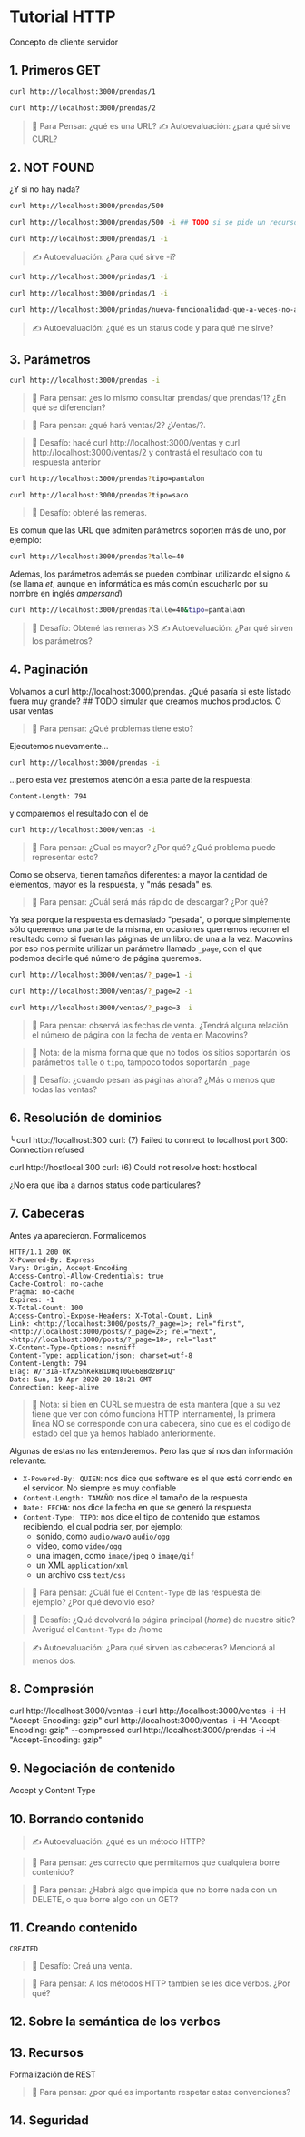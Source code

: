 # Tutorial  HTTP

Concepto de cliente servidor

## 1. Primeros GET

```bash
curl http://localhost:3000/prendas/1
```

```bash
curl http://localhost:3000/prendas/2
```

> 🤔 Para Pensar: ¿qué es una URL?
> ✍️ Autoevaluación: ¿para qué sirve CURL?

## 2. NOT FOUND

¿Y si no hay nada?

```bash
curl http://localhost:3000/prendas/500
```

```bash
curl http://localhost:3000/prendas/500 -i ## TODO si se pide un recurso inexistente, que devuelva  ''
```

```bash
curl http://localhost:3000/prendas/1 -i
```

> ✍️ Autoevaluación: ¿Para qué sirve -i?

```bash
curl http://localhost:3000/prindas/1 -i
```

```bash
curl http://localhost:3000/prindas/1 -i
```

```bash
curl http://localhost:3000/prindas/nueva-funcionalidad-que-a-veces-no-anda-bien -i ## TODO que rompa
```

> ✍️ Autoevaluación: ¿qué es un status code y para qué me sirve?

## 3. Parámetros

```bash
curl http://localhost:3000/prendas -i
```

> 🤔 Para pensar: ¿es lo mismo consultar prendas/ que prendas/1? ¿En qué se diferencian?

> 🤔 Para pensar: ¿qué hará ventas/2? ¿Ventas/?.

> 🏅 Desafío: hacé curl http://localhost:3000/ventas y curl http://localhost:3000/ventas/2 y contrastá el resultado con tu respuesta anterior

```bash
curl http://localhost:3000/prendas?tipo=pantalon
```

```bash
curl http://localhost:3000/prendas?tipo=saco
```

> 🏅 Desafío: obtené las remeras.

Es comun que las URL que admiten parámetros soporten más de uno, por ejemplo:

```bash
curl http://localhost:3000/prendas?talle=40
```

Además, los parámetros además se pueden combinar, utilizando el signo `&` (se llama _et_, aunque en informática es más común escucharlo por su nombre en inglés _ampersand_)

```bash
curl http://localhost:3000/prendas?talle=40&tipo=pantalaon
```

> 🏅 Desafío: Obtené las remeras XS
> ✍️ Autoevaluación: ¿Par qué sirven los parámetros?

## 4. Paginación

Volvamos a curl http://localhost:3000/prendas. ¿Qué pasaría si este listado fuera muy grande? ## TODO simular que creamos muchos productos. O usar ventas

> 🤔 Para pensar: ¿Qué problemas tiene esto?

Ejecutemos nuevamente...

```bash
curl http://localhost:3000/prendas -i
```

...pero esta vez prestemos atención a esta parte de la respuesta:

```
Content-Length: 794
```

y comparemos el resultado con el de

```bash
curl http://localhost:3000/ventas -i
```

> 🤔 Para pensar: ¿Cual es mayor? ¿Por qué? ¿Qué problema puede representar esto?

Como se observa, tienen tamaños diferentes: a mayor la cantidad de elementos, mayor es la respuesta, y "más pesada" es.

> 🤔 Para pensar: ¿Cuál será más rápido de descargar? ¿Por qué?

Ya sea porque la respuesta es demasiado "pesada", o porque simplemente sólo queremos una parte de la misma, en ocasiones querremos recorrer el resultado como
si fueran las páginas de un libro: de una a la vez. Macowins por eso nos permite utilizar un parámetro llamado `_page`, con el que podemos decirle qué número de página queremos.

```bash
curl http://localhost:3000/ventas/?_page=1 -i
```

```bash
curl http://localhost:3000/ventas/?_page=2 -i
```

```bash
curl http://localhost:3000/ventas/?_page=3 -i
```

> 🤔 Para pensar: observá las fechas de venta. ¿Tendrá alguna relación el número de página con la fecha de venta en Macowins?

> 📝 Nota: de la misma forma que que no todos los sitios soportarán los parámetros `talle` o `tipo`, tampoco todos soportarán `_page`

> 🏅 Desafío: ¿cuando pesan las páginas ahora? ¿Más o menos que todas las ventas?


## 6. Resolución de dominios

╰ curl http://localhost:300
curl: (7) Failed to connect to localhost port 300: Connection refused

curl http://hostlocal:300
curl: (6) Could not resolve host: hostlocal

¿No era que iba a darnos status code particulares?

## 7. Cabeceras

Antes ya aparecieron. Formalicemos

```
HTTP/1.1 200 OK
X-Powered-By: Express
Vary: Origin, Accept-Encoding
Access-Control-Allow-Credentials: true
Cache-Control: no-cache
Pragma: no-cache
Expires: -1
X-Total-Count: 100
Access-Control-Expose-Headers: X-Total-Count, Link
Link: <http://localhost:3000/posts/?_page=1>; rel="first", <http://localhost:3000/posts/?_page=2>; rel="next", <http://localhost:3000/posts/?_page=10>; rel="last"
X-Content-Type-Options: nosniff
Content-Type: application/json; charset=utf-8
Content-Length: 794
ETag: W/"31a-kfX25hKekB1DHqT0GE68BdzBP1Q"
Date: Sun, 19 Apr 2020 20:18:21 GMT
Connection: keep-alive
```

> 📝 Nota: si bien en CURL se muestra de esta mantera (que a su vez tiene que ver con cómo funciona HTTP internamente), la primera línea NO se corresponde con una cabecera, sino que es el código de estado del que ya hemos hablado anteriormente.

Algunas de estas no las entenderemos. Pero las que sí nos dan información relevante:

* `X-Powered-By: QUIEN`: nos dice que software es el que está corriendo en el servidor. No siempre es muy confiable
* `Content-Length: TAMAÑO`: nos dice el tamaño de la respuesta
* `Date: FECHA`: nos dice la fecha en que se generó la respuesta
* `Content-Type: TIPO`: nos dice el tipo de contenido que estamos recibiendo, el cual podría ser, por ejemplo:
  * sonido, como `audio/wav`o `audio/ogg`
  * video, como `video/ogg`
  * una imagen, como `image/jpeg` o `image/gif`
  * un XML `application/xml`
  * un archivo css `text/css`

> 🤔 Para pensar: ¿Cuál fue el `Content-Type` de las respuesta del ejemplo? ¿Por qué devolvió eso?

> 🏅 Desafío: ¿Qué devolverá la página principal (_home_) de nuestro sitio? Averiguá el `Content-Type` de /home

> ✍️ Autoevaluación: ¿Para qué sirven las cabeceras? Mencioná al menos dos.

## 8. Compresión

curl http://localhost:3000/ventas -i
curl http://localhost:3000/ventas -i -H "Accept-Encoding: gzip"
curl http://localhost:3000/ventas -i -H "Accept-Encoding: gzip" --compressed
curl http://localhost:3000/prendas -i -H "Accept-Encoding: gzip"

## 9. Negociación de contenido

Accept y Content Type

## 10. Borrando contenido

> ✍️ Autoevaluación: ¿qué es un método HTTP?

> 🤔 Para pensar: ¿es correcto que permitamos que cualquiera borre contenido?

> 🤔 Para pensar: ¿Habrá algo que impida que no borre nada con un DELETE, o que borre algo con un GET?

## 11. Creando contenido

`CREATED`

> 🏅 Desafío: Creá una venta.

> 🤔 Para pensar: A los métodos HTTP también se les dice verbos. ¿Por qué?

## 12. Sobre la semántica de los verbos

## 13. Recursos

Formalización de REST

> 🤔 Para pensar: ¿por qué es importante respetar estas convenciones?

## 14. Seguridad




